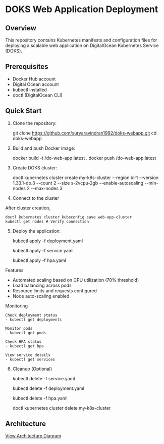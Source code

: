 # DOKS Web Application Deployment

## Overview
This repository contains Kubernetes manifests and configuration files for deploying a scalable web application on DigitalOcean Kubernetes Service (DOKS).

    

## Prerequisites
- Docker Hub account
- Digital Ocean account
- kubectl installed
- doctl (DigitalOcean CLI)

## Quick Start


1. Clone the repository:

    git clone https://github.com/suryaravindran1992/doks-webapp.git
    cd doks-webapp

    

2. Build and push Docker image:

    docker build -t <your-dockerhub-username>/do-web-app:latest .
    docker push <your-dockerhub-username>/do-web-app:latest

    

3. Create DOKS cluster:
 

    doctl kubernetes cluster create my-k8s-cluster --region blr1 --version 1.33.1-do.3 --count 2 --size s-2vcpu-2gb --enable-autoscaling --min-nodes 2 --max-nodes 3

    
4. Connect to the cluster

After cluster creation,

    doctl kubernetes cluster kubeconfig save web-app-cluster
    kubectl get nodes # Verify connection

    
5. Deploy the application:

    
    kubectl apply -f deployment.yaml

    kubectl apply -f service.yaml

    kubectl apply -f hpa.yaml

    

Features

- Automated scaling based on CPU utilization (70% threshold)
- Load balancing across pods
- Resource limits and requests configured
- Node auto-scaling enabled


Monitoring

    
    Check deployment status
    - kubectl get deployments

    Monitor pods
    - kubectl get pods

    Check HPA status
    - kubectl get hpa

    View service details
    - kubectl get services

    

6. Cleanup (Optional)

    
    kubectl delete -f service.yaml

    kubectl delete -f deployment.yaml

    kubectl delete -f hpa.yaml

    doctl kubernetes cluster delete my-k8s-cluster

    

## Architecture
[View Architecture Diagram](DOKS_architecture.pdf)

